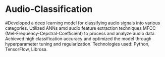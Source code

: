 # Audio-Classification
#Developed a deep learning model for classifying audio signals into various categories. Utilized ANNs amd audio feature extraction techniques MFCC (Mel-Frequency-Cepstral-Coefficient) to process and analyze audio data. Achieved high classification accuracy and optimized the model through hyperparameter tuning and regularization.
Technologies used: Python, TensorFlow, Librosa.
